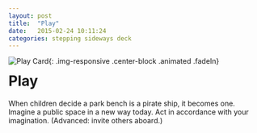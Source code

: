 ```yaml
---
layout: post
title:  "Play"
date:   2015-02-24 10:11:24
categories: stepping sideways deck
---
```

![Play Card](https://github.com/steppingsideways/steppingsideways.github.io/blob/master/images/Play.png?raw=true){: .img-responsive .center-block .animated .fadeIn}

<div class="row">
	<div class="animated fadeIn col-md-12">
		<h1 style="margin-top:0px;">Play</h1>
		When children decide a park bench is a
		pirate ship, it becomes one. Imagine a
		public space in a new way today. Act in
		accordance with your imagination.
		(Advanced: invite others aboard.)
	</div>
</div>